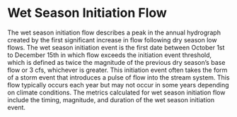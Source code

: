 # Wet Season Initiation Flow

The wet season initiation flow describes a peak in the annual hydrograph created by the first significant increase in flow following dry season low flows. The wet season initiation event is the first date between October 1st to December 15th in which flow exceeds the initiation event threshold, which is defined as twice the magnitude of the previous dry season’s base flow or 3 cfs, whichever is greater. This initiation event often takes the form of a storm event that introduces a pulse of flow into the stream system. This flow typically occurs each year but may not occur in some years depending on climate conditions. The metrics calculated for wet season initiation flow include the timing, magnitude, and duration of the wet season initiation event.
